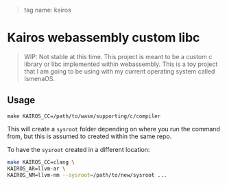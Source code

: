 > tag name: kairos

# Kairos webassembly custom libc

> WIP: Not stable at this time. This project is meant to be a custom c library or libc implemented within webassembly. This is a toy project that I am going to be using with my current operating system called IsmenaOS.

## Usage

`make KAIROS_CC=/path/to/wasm/supporting/c/compiler`

This will create a `sysroot` folder depending on where you run the command from, but this is assumed to created within the same repo.

To have the `sysroot` created in a different location:

```bash
make KAIROS_CC=clang \
KAIROS_AR=llvm-ar \
KAIROS_NM=llvm-nm --sysroot=/path/to/new/sysroot ...
```